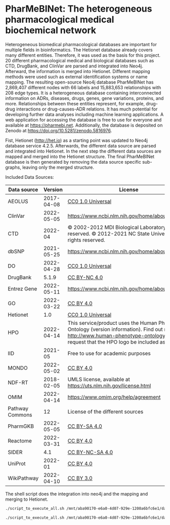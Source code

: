 # PharMeBINet: The heterogeneous pharmacological medical biochemical network
Heterogeneous biomedical pharmacological databases are important for multiple fields in bioinformatics.
The Hetionet database already covers many different entities. Therefore, it was used as the basis for this project. 20 different pharmacological medical and biological databases such as CTD, DrugBank, and ClinVar are parsed and integrated into Neo4j. Afterward, the information is merged into Hetionet. Different mapping methods were used such as external identification systems or name mapping.
The resulting open-source Neo4j database PharMeBINet has 2,869,407 different nodes with 66 labels and 15,883,653 relationships with 208 edge types. It is a heterogeneous database containing interconnected information on ADRs, diseases, drugs, genes, gene variations, proteins, and more. Relationships between these entities represent, for example, drug-drug interactions or drug-causes-ADR relations. It has much potential for developing further data analyses including machine learning applications. A web application for accessing the database is free to use for everyone and available at https://pharmebi.net. Additionally, the database is deposited on Zenodo at https://doi.org/10.5281/zenodo.5816976.

Fist, Hetionet (http://het.io) as a starting point was updated to Neo4j database service 4.2.5.
Afterwards, the different data source are parsed and integrated into Hetionet.
In the next step the different data sources are mapped and merged into the Hetionet structure.
The final PharMeBINet database is then generated by removing the data source specific sub-graphs, leaving only the merged structure.

Included Data Sources:

| Data source     | Version    | License                                                                                                                                                                                  | URL                                                           |
|-----------------|:-----------|------------------------------------------------------------------------------------------------------------------------------------------------------------------------------------------|---------------------------------------------------------------|
| AEOLUS          | 2017-04-08 | [CC0 1.0 Universal](https://creativecommons.org/publicdomain/zero/1.0/)                                                                                                                  | [Link](http://datadryad.org/resource/doi:10.5061/dryad.8q0s4) |
| ClinVar         | 2022-05-05 | https://www.ncbi.nlm.nih.gov/home/about/policies/                                                                                                                                        | [Link](https://www.ncbi.nlm.nih.gov/clinvar/)                 |
| CTD             | 2022-04    | © 2002-2012 MDI Biological Laboratory. All rights reserved. © 2012-2021 NC State University. All rights reserved.                                                                        | [Link](http://ctdbase.org)                                    |
| dbSNP           | 2021-05-25 | https://www.ncbi.nlm.nih.gov/home/about/policies/                                                                                                                                        | [Link](https://www.ncbi.nlm.nih.gov/snp/)                     |
| DO              | 2022-04-28 | [CC0 1.0 Universal](https://creativecommons.org/publicdomain/zero/1.0/)                                                                                                                  | [Link](https://disease-ontology.org)                          |
| DrugBank        | 5.1.9      | [CC BY-NC 4.0](https://creativecommons.org/licenses/by-nc/4.0/)                                                                                                                          | [Link](https://go.drugbank.com)                               |
| Entrez Gene     | 2022-05-11 | https://www.ncbi.nlm.nih.gov/home/about/policies/                                                                                                                                        | [Link](https://www.ncbi.nlm.nih.gov/gene)                     |
| GO              | 2022-03-22 | [CC BY 4.0](https://creativecommons.org/licenses/by/4.0/)                                                                                                                                | [Link](http://geneontology.org)                               |
| Hetionet        | 1.0        | [CC0 1.0 Universal](https://creativecommons.org/publicdomain/zero/1.0/)                                                                                                                  | [Link](https://het.io)                                        |
| HPO             | 2022-04-14 | This service/product uses the Human Phenotype Ontology (version information). Find out more at http://www.human-phenotype-ontology.org We request that the HPO logo be included as well. | [Link](https://hpo.jax.org)                                   |
| IID             | 2021-05    | Free to use for academic purposes                                                                                                                                                        | [Link](http://iid.ophid.utoronto.ca)                          |
| MONDO           | 2022-05-02 | [CC BY 4.0](https://creativecommons.org/licenses/by/4.0/)                                                                                                                                | [Link](https://github.com/monarch-initiative/mondo)           |
| NDF-RT          | 2018-02-05 | UMLS license, available at https://uts.nlm.nih.gov/license.html                                                                                                                          | [Link](https://evs.nci.nih.gov/ftp1/NDF-RT/)                  |
| OMIM            | 2022-04-14 | https://www.omim.org/help/agreement                                                                                                                                                      | [Link](https://www.omim.org)                                  |
| Pathway Commons | 12         | License of the different sources                                                                                                                                                         | [Link](https://www.pathwaycommons.org)                        |
| PharmGKB        | 2022-05-05 | [CC BY-SA 4.0](https://creativecommons.org/licenses/by-sa/4.0/)                                                                                                                          | [Link](https://www.pharmgkb.org)                              |
| Reactome        | 2022-03-31 | [CC BY 4.0](https://creativecommons.org/licenses/by/4.0/)                                                                                                                                | [Link](https://reactome.org)                                  |
| SIDER           | 4.1        | [CC BY-NC-SA 4.0](https://creativecommons.org/licenses/by-nc-sa/4.0/)                                                                                                                    | [Link](http://sideeffects.embl.de)                            |
| UniProt         | 2022-01    | [CC BY 4.0](https://creativecommons.org/licenses/by/4.0/)                                                                                                                                | [Link](https://www.uniprot.org)                               |
| WikiPathway     | 2022-04-10 | [CC BY 3.0](https://creativecommons.org/licenses/by/3.0/)                                                                                                                                | [Link](https://www.wikipathways.org)                          |

The shell script does the integration into neo4j and the mapping and merging to Hetionet.

```bash
./script_to_execute_all.sh /mnt/aba90170-e6a0-4d07-929e-1200a6bfc6e1/databases/neo4j/neo4j-community-4.2.5/bin /home/cassandra/Documents/Project/master_database_change/ > output.txt 2>&1 &

./script_to_execute_all.sh /mnt/aba90170-e6a0-4d07-929e-1200a6bfc6e1/databases/neo4j/neo4j-community-4.2.13/bin /home/cassandra/Documents/Project/master_database_change/ > output.txt 2>&1 &
```
